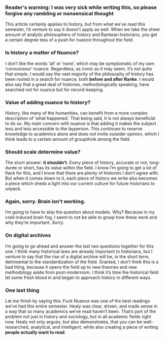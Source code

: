 ### Reader's warning: I was very sick while writing this, so please forgive any rambling or nonsensical thought ###

This article certainly applies to history, but from what we’ve read this semester, I’d venture to say it doesn’t apply as well. When we take the sheer amount of analytic philosophers of history and Rankean historians, you get a certain degree less of a push for nuance throughout the field.

### Is history a matter of Nuance? ###
I don’t like the words ‘all’ or ‘none’, which may be symptomatic of my own ‘connoisseur’ nuance. Regardless, as ironic as it may seem, it’s not quite that simple. I would say the vast majority of the philosophy of history has been rooted in a search for nuance, both **before and after Ranke**. I would also say that a great deal of histories, methodologically speaking, have searched not for nuance but for record-keeping.

### Value of adding nuance to history? ###
History, like many of the humanities, can benefit from a more complex description of ‘what happened’. That being said, it is not always beneficial to do so. My main concern with nuance is that adding it makes the subject less and less accessible to the layperson. This continues to reserve knowledge to academics alone and does not invite outsider opinion, which I think leads to a certain amount of groupthink among the field.

### Should scale determine value? ###
The short answer: **it shouldn’t**. Every piece of history, accurate or not, long-durée or short, has its value within the field. I know I’m going to get a lot of flack for this, and I know that there are plenty of histories I don’t agree with. But when it comes down to it, each piece of history we write also becomes a piece which sheds a light into our current culture for future historians to unpack.


### Again, sorry. Brain isn't working. ###
I’m going to have to skip the question about models. Why? Because in my cold-induced brain fog, I seem to not be able to grasp how these work and why they’re important. *Sorry.*

### On digital archives ###
I’m going to go ahead and answer the last two questions together for this one. I think many historical laws are already important to historians, but I venture to say that the rise of a digital archive will be, in the short term, detrimental to the standardization of the field. Granted, I don’t think this is a bad thing, because it opens the field up to new theories and new methodology aside from post-modernism. I think it’s time the historical field let some fresh blood in and began to approach history in different ways. 

### One last thing ###
Let me finish by saying this: Fuck Nuance was one of the best readings we’ve had this entire semester. Healy was clear, driven, and made sense in a way that so many academics we’ve read haven’t been. That’s part of the problem not just in history and sociology, but in all academic fields right now. Healy not only argues, but also demonstrates, that you can be well-researched, analytical, and intelligent, while also creating a piece of writing **people actually want to read**.
